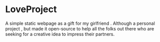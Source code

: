 # LoveProject
A simple static webpage as a gift for my girlfriend . Although a personal project , but made it open-source to help all the folks out there who are seeking for a creative idea to impress their partners.